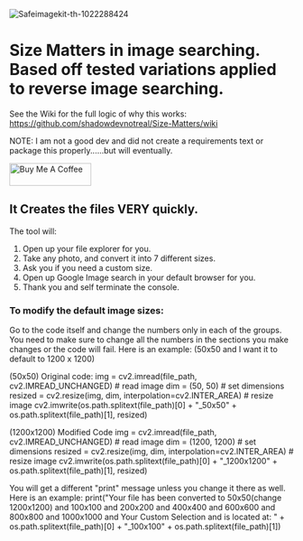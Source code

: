 ![Safeimagekit-th-1022288424](https://user-images.githubusercontent.com/43219706/173714284-72763e0b-19e5-4e51-866d-d743e082efc9.jpg)

# Size Matters in image searching. Based off tested variations applied to reverse image searching.

See the Wiki for the full logic of why this works:
https://github.com/shadowdevnotreal/Size-Matters/wiki

NOTE: I am not a good dev and did not create a requirements text or package this properly......but will eventually.

<a href="https://www.buymeacoffee.com/notarealdev" target="_blank"><img src="https://cdn.buymeacoffee.com/buttons/v2/default-blue.png" alt="Buy Me A Coffee" style="height: 40px !important;width: 145px !important;" ></a>

## It Creates the files VERY quickly.

The tool will:
1. Open up your file explorer for you.
2. Take any photo, and convert it into 7 different sizes.
3. Ask you if you need a custom size.
4. Open up Google Image search in your default browser for you.
5. Thank you and self terminate the console.

### To modify the default image sizes:
Go to the code itself and change the numbers only in each of the groups.
You need to make sure to change all the numbers in the sections you make changes or the code will fail.
Here is an example: (50x50 and I want it to default to 1200 x 1200)

(50x50) Original code: img = cv2.imread(file_path, cv2.IMREAD_UNCHANGED) # read image dim = (50, 50) # set dimensions resized = cv2.resize(img, dim, interpolation=cv2.INTER_AREA) # resize image cv2.imwrite(os.path.splitext(file_path)[0] + "_50x50" + os.path.splitext(file_path)[1], resized)

(1200x1200) Modified Code img = cv2.imread(file_path, cv2.IMREAD_UNCHANGED) # read image dim = (1200, 1200) # set dimensions resized = cv2.resize(img, dim, interpolation=cv2.INTER_AREA) # resize image cv2.imwrite(os.path.splitext(file_path)[0] + "_1200x1200" + os.path.splitext(file_path)[1], resized)

You will get a different "print" message unless you change it there as well. Here is an example: print("Your file has been converted to 50x50(change 1200x1200) and 100x100 and 200x200 and 400x400 and 600x600 and 800x800 and 1000x1000 and Your Custom Selection and is located at: " + os.path.splitext(file_path)[0] + "_100x100" + os.path.splitext(file_path)[1])
